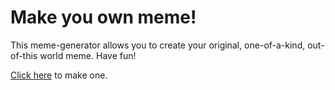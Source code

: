 # Make you own meme!
This meme-generator allows you to create your original, one-of-a-kind, out-of-this world meme. Have fun!

[Click here](https://e11iess.github.io/Meme-Generator/) to make one. 
